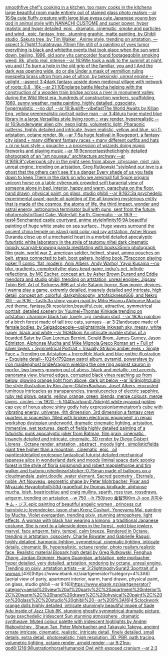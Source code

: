 [smooth](https://www.ebank.nz/aiartgenerator?category=smooth)[five chef's cooking in a kitchen, too many cooks in the kitchen](https://www.ebank.nz/aiartgenerator?category=five%20chef%27s%20cooking%20in%20a%20kitchen%2C%20too%20many%20cooks%20in%20the%20kitchen)[a large beautiful room made entirely out of stained glass photo realism --ar 16:9](https://www.ebank.nz/aiartgenerator?category=a%20large%20beautiful%20room%20made%20entirely%20out%20of%20stained%20glass%20photo%20realism%20--ar%2016%3A9)[a cute fluffy creature with large blue eyes](https://www.ebank.nz/aiartgenerator?category=a%20cute%20fluffy%20creature%20with%20large%20blue%20eyes)[a cute Japanese young boy god in animal style with NANACHI CUSTOME and super power, hyper realistic and hyper detailed, epic , dramatic, cinematic, smoke and particles and wind , epic, fantasy, tree, ,stunning graphic, matte painting, by Ghibli studio ,Sakura tree ,by Tim Walker , Anime style, trending on artstation, —aspect 5:7](https://www.ebank.nz/aiartgenerator?category=a%20cute%20Japanese%20young%20boy%20god%20in%20animal%20style%20with%20NANACHI%20CUSTOME%20and%20super%20power%2C%20hyper%20realistic%20and%20hyper%20detailed%2C%20epic%20%2C%20dramatic%2C%20cinematic%2C%20smoke%20and%20particles%20and%20wind%20%2C%20epic%2C%20fantasy%2C%20tree%2C%20%2Cstunning%20graphic%2C%20matte%20painting%2C%20by%20Ghibli%20studio%20%2CSakura%20tree%20%2Cby%20Tim%20Walker%20%2C%20Anime%20style%2C%20trending%20on%20artstation%2C%20%E2%80%94aspect%205%3A7)[light](https://www.ebank.nz/aiartgenerator?category=light)[1:1](https://www.ebank.nz/aiartgenerator?category=1%3A1)[calatrava](https://www.ebank.nz/aiartgenerator?category=calatrava)[a 70mm film still of a painting of yves tumor everything is black and white](https://www.ebank.nz/aiartgenerator?category=a%2070mm%20film%20still%20of%20a%20painting%20of%20yves%20tumor%20everything%20is%20black%20and%20white)[the events that took place when the sun went down, beijing, 1996, old sony vhs camcorder found footage](https://www.ebank.nz/aiartgenerator?category=the%20events%20that%20took%20place%20when%20the%20sun%20went%20down%2C%20beijing%2C%201996%2C%20old%20sony%20vhs%20camcorder%20found%20footage)[goblin smoking weed, 8k, photo real, intense --ar 16:9](https://www.ebank.nz/aiartgenerator?category=goblin%20smoking%20weed%2C%208k%2C%20photo%20real%2C%20intense%20--ar%2016%3A9)[We took a walk to the summit at night, you and I To burn a hole in the old grip of the familiar, you and I And the dark was opening wide, do or die Under a mask of vermillion ruling eyes](https://www.ebank.nz/aiartgenerator?category=We%20took%20a%20walk%20to%20the%20summit%20at%20night%2C%20you%20and%20I%20To%20burn%20a%20hole%20in%20the%20old%20grip%20of%20the%20familiar%2C%20you%20and%20I%20And%20the%20dark%20was%20opening%20wide%2C%20do%20or%20die%20Under%20a%20mask%20of%20vermillion%20ruling%20eyes)[pelt](https://www.ebank.nz/aiartgenerator?category=pelt)[a brass ultron from age of ultron, by beksinski, unreal engine --uplight --aspect 3:4](https://www.ebank.nz/aiartgenerator?category=a%20brass%20ultron%20from%20age%20of%20ultron%2C%20by%20beksinski%2C%20unreal%20engine%20--uplight%20--aspect%203%3A4)[dark fantasy upside down medieval village with network of roots::0.8 , 16k --ar 21:10](https://www.ebank.nz/aiartgenerator?category=dark%20fantasy%20upside%20down%20medieval%20village%20with%20network%20of%20roots%3A%3A0.8%20%2C%2016k%20--ar%2021%3A10)[Eng](https://www.ebank.nz/aiartgenerator?category=Eng)[large battle Mecha helping with the construction of a wooden train bridge across a river in monument valley, during the Wild West era, hundreds of construction workers, scaffolding, 1860, sunny weather, matte painting, highly detailed, cgsociety, hyperrealistic, --no dof, --ar 16:9](https://www.ebank.nz/aiartgenerator?category=large%20battle%20Mecha%20helping%20with%20the%20construction%20of%20a%20wooden%20train%20bridge%20across%20a%20river%20in%20monument%20valley%2C%20during%20the%20Wild%20West%20era%2C%20hundreds%20of%20construction%20workers%2C%20scaffolding%2C%201860%2C%20sunny%20weather%2C%20matte%20painting%2C%20highly%20detailed%2C%20cgsociety%2C%20hyperrealistic%2C%20--no%20dof%2C%20--ar%2016%3A9)[uplift](https://www.ebank.nz/aiartgenerator?category=uplift)[--vibefast](https://www.ebank.nz/aiartgenerator?category=--vibefast)[The World Awaits by Kilian Eng, yellow green](https://www.ebank.nz/aiartgenerator?category=The%20World%20Awaits%20by%20Kilian%20Eng%2C%20yellow%20green)[realistic portrait native man --ar 3:4](https://www.ebank.nz/aiartgenerator?category=realistic%20portrait%20native%20man%20--ar%203%3A4)[blur](https://www.ebank.nz/aiartgenerator?category=blur)[a huge muted blue library in a large Versailles style living room :: vray render, hyperrealistic --ar 16:9](https://www.ebank.nz/aiartgenerator?category=a%20huge%20muted%20blue%20library%20in%20a%20large%20Versailles%20style%20living%20room%20%3A%3A%20vray%20render%2C%20hyperrealistic%20--ar%2016%3A9)[underwater alien city, neon lights, volumetric light, Pharaonic patterns, highly detailed and intricate, hyper realistic, yellow and blue, sci fi, artstation, octane render, 8k --ar 7:5](https://www.ebank.nz/aiartgenerator?category=underwater%20alien%20city%2C%20neon%20lights%2C%20volumetric%20light%2C%20Pharaonic%20patterns%2C%20highly%20detailed%20and%20intricate%2C%20hyper%20realistic%2C%20yellow%20and%20blue%2C%20sci%20fi%2C%20artstation%2C%20octane%20render%2C%208k%20--ar%207%3A5)[a huge festival in Rougeport, a fantasy city island + many different fantasy races + many different outfits and hats + ni no kuni style + gouache + a procession of wizards doing magic fireworks and playing music --ar 16:9](https://www.ebank.nz/aiartgenerator?category=a%20huge%20festival%20in%20Rougeport%2C%20a%20fantasy%20city%20island%20%2B%20many%20different%20fantasy%20races%20%2B%20many%20different%20outfits%20and%20hats%20%2B%20ni%20no%20kuni%20style%20%2B%20gouache%20%2B%20a%20procession%20of%20wizards%20doing%20magic%20fireworks%20and%20playing%20music%20--ar%2016%3A9)[concert](https://www.ebank.nz/aiartgenerator?category=concert)[aesthetic](https://www.ebank.nz/aiartgenerator?category=aesthetic)[highly detailed photograph of an "art nouveau" architecture archway --ar 9:16](https://www.ebank.nz/aiartgenerator?category=highly%20detailed%20photograph%20of%20an%20%22art%20nouveau%22%20architecture%20archway%20--ar%209%3A16)[16:9](https://www.ebank.nz/aiartgenerator?category=16%3A9)["cyberpunk city in the night seen from above, cityscape, mist, rain, unreal engine, trending on artstation, Greg Rutkowski "](https://www.ebank.nz/aiartgenerator?category=%22cyberpunk%20city%20in%20the%20night%20seen%20from%20above%2C%20cityscape%2C%20mist%2C%20rain%2C%20unreal%20engine%2C%20trending%20on%20artstation%2C%20Greg%20Rutkowski%20%22)[style](https://www.ebank.nz/aiartgenerator?category=style)[And our love is a ghost that the others can't see It's a danger Every shade of us you fade down to keep Them in the dark on who we are](https://www.ebank.nz/aiartgenerator?category=And%20our%20love%20is%20a%20ghost%20that%20the%20others%20can%27t%20see%20It%27s%20a%20danger%20Every%20shade%20of%20us%20you%20fade%20down%20to%20keep%20Them%20in%20the%20dark%20on%20who%20we%20are)[small full figure origami unicorn horse on a table cyberpunk crowded scifi bar](https://www.ebank.nz/aiartgenerator?category=small%20full%20figure%20origami%20unicorn%20horse%20on%20a%20table%20cyberpunk%20crowded%20scifi%20bar)[aerial view of someone alone in bed, interior, happy and warm, parachute on the floor, hand drawn, physical paint, on glass, studio ghibli --ar 9:16](https://www.ebank.nz/aiartgenerator?category=aerial%20view%20of%20someone%20alone%20in%20bed%2C%20interior%2C%20happy%20and%20warm%2C%20parachute%20on%20the%20floor%2C%20hand%20drawn%2C%20physical%20paint%2C%20on%20glass%2C%20studio%20ghibli%20--ar%209%3A16)[2:3](https://www.ebank.nz/aiartgenerator?category=2%3A3)[a psychedelic experimental avant-garde oil painting of the all knowing mysterious entity that is made of the cosmos, the atoms of life, the third impact, wonder and astral energy, astronomy](https://www.ebank.nz/aiartgenerator?category=a%20psychedelic%20experimental%20avant-garde%20oil%20painting%20of%20the%20all%20knowing%20mysterious%20entity%20that%20is%20made%20of%20the%20cosmos%2C%20the%20atoms%20of%20life%2C%20the%20third%20impact%2C%20wonder%20and%20astral%20energy%2C%20astronomy)[a terminator bull with guns, sent from the future, photorealistic](https://www.ebank.nz/aiartgenerator?category=a%20terminator%20bull%20with%20guns%2C%20sent%20from%20the%20future%2C%20photorealistic)[Giant Cake. Waterfall. Earth. Cinematic --ar 16:9 --test](https://www.ebank.nz/aiartgenerator?category=Giant%20Cake.%20Waterfall.%20Earth.%20Cinematic%20--ar%2016%3A9%20--test)[4:5](https://www.ebank.nz/aiartgenerator?category=4%3A5)[enchanted castle courtyard. anime style](https://www.ebank.nz/aiartgenerator?category=enchanted%20castle%20courtyard.%20anime%20style)[Infinity](https://www.ebank.nz/aiartgenerator?category=Infinity)[16:9](https://www.ebank.nz/aiartgenerator?category=16%3A9)[A beautiful painting of huge white snake on sea surface，Huge waves surround the ancient china temple on island,gold color god ray,artstation, Asher Brown Durand](https://www.ebank.nz/aiartgenerator?category=A%20beautiful%20painting%20of%20huge%20white%20snake%20on%20sea%20surface%EF%BC%8CHuge%20waves%20surround%20the%20ancient%20china%20temple%20on%20island%2Cgold%20color%20god%20ray%2Cartstation%2C%20Asher%20Brown%20Durand)[a close up of a mechanicl heart in a morbid detailed apocalyptic futuristic white laboratory in the style of tsutomu nihei dark cinematic moody scary](https://www.ebank.nz/aiartgenerator?category=a%20close%20up%20of%20a%20mechanicl%20heart%20in%20a%20morbid%20detailed%20apocalyptic%20futuristic%20white%20laboratory%20in%20the%20style%20of%20tsutomu%20nihei%20dark%20cinematic%20moody%20scary)[all-knowing panda meditating with books](https://www.ebank.nz/aiartgenerator?category=all-knowing%20panda%20meditating%20with%20books)[35mm photograph, film grain, world war 2, american soldier, helmet, shawl, ammo pouches on belt, straps connected to belt, boot gaiters, holding book](https://www.ebank.nz/aiartgenerator?category=35mm%20photograph%2C%20film%20grain%2C%20world%20war%202%2C%20american%20soldier%2C%20helmet%2C%20shawl%2C%20ammo%20pouches%20on%20belt%2C%20straps%20connected%20to%20belt%2C%20boot%20gaiters%2C%20holding%20book)[.75](https://www.ebank.nz/aiartgenerator?category=.75)[raccoon playing poker || comic, flat, modern, Anni Albers, Andy Warhol, Yayoi Kusama --no blur, gradients, complexity](https://www.ebank.nz/aiartgenerator?category=raccoon%20playing%20poker%20%7C%7C%20comic%2C%20flat%2C%20modern%2C%20Anni%20Albers%2C%20Andy%20Warhol%2C%20Yayoi%20Kusama%20--no%20blur%2C%20gradients%2C%20complexity)[the glass bead game, indra's net, infinite reflections, by MC Escher, concept art, by Asher Brown Durand and Eddie mendoza and studio ghibli, trending on artstation, unreal engine](https://www.ebank.nz/aiartgenerator?category=the%20glass%20bead%20game%2C%20indra%27s%20net%2C%20infinite%20reflections%2C%20by%20MC%20Escher%2C%20concept%20art%2C%20by%20Asher%20Brown%20Durand%20and%20Eddie%20mendoza%20and%20studio%20ghibli%2C%20trending%20on%20artstation%2C%20unreal%20engine)[< Jigsaw Tobin Bell, Art of Sickness 666 art style Satanic horror, Saw movie, devices, I wanna play a game, extremly detailed, insanely detailed and intricate, high detail, concept art, colorful, darkphilosophy, artofsickness666, and Nekro XIII --ar 9:16 --fast](https://www.ebank.nz/aiartgenerator?category=%3C%20Jigsaw%20Tobin%20Bell%2C%20Art%20of%20Sickness%20666%20art%20style%20Satanic%20horror%2C%20Saw%20movie%2C%20devices%2C%20I%20wanna%20play%20a%20game%2C%20extremly%20detailed%2C%20insanely%20detailed%20and%20intricate%2C%20high%20detail%2C%20concept%20art%2C%20colorful%2C%20darkphilosophy%2C%20artofsickness666%2C%20and%20Nekro%20XIII%20--ar%209%3A16%20--fast)[5:3](https://www.ebank.nz/aiartgenerator?category=5%3A3)[a shiny young maid by Miho Hirano+Alphonse Mucha ,red theme, fantasy,8k resolution,beautiful,cute, attractive, symmetrical portrait, detailed scenery by Yuumei+Thomas Kinkade,trending on artstation, charming,black hair, lovely, cgi ,medium shot, --ar 16:9](https://www.ebank.nz/aiartgenerator?category=a%20shiny%20young%20maid%20by%20Miho%20Hirano%2BAlphonse%20Mucha%20%2Cred%20theme%2C%20fantasy%2C8k%20resolution%2Cbeautiful%2Ccute%2C%20attractive%2C%20symmetrical%20portrait%2C%20detailed%20scenery%20by%20Yuumei%2BThomas%20Kinkade%2Ctrending%20on%20artstation%2C%20charming%2Cblack%20hair%2C%20lovely%2C%20cgi%20%2Cmedium%20shot%2C%20--ar%2016%3A9)[a painting of a birch forest made of tall tree cats, sunrays --ar 3:2](https://www.ebank.nz/aiartgenerator?category=a%20painting%20of%20a%20birch%20forest%20made%20of%20tall%20tree%20cats%2C%20sunrays%20--ar%203%3A2)[landscape made of female bodies, by Salgado](https://www.ebank.nz/aiartgenerator?category=landscape%20made%20of%20female%20bodies%2C%20by%20Salgado)[people](https://www.ebank.nz/aiartgenerator?category=people)[--uplight](https://www.ebank.nz/aiartgenerator?category=--uplight)[simple inkwash sky, messy, white paper, black and white --ar 16:9](https://www.ebank.nz/aiartgenerator?category=simple%20inkwash%20sky%2C%20messy%2C%20white%20paper%2C%20black%20and%20white%20--ar%2016%3A9)[4k](https://www.ebank.nz/aiartgenerator?category=4k)[oni,An intricate marble status of a bearded Satyr by Gian Lorenzo Bernini, Gerald Brom, James Gurney, Jason Edmiston, Alphonse Mucha and Mike Mignola,Greco Roman art + Full of silver layers + Symmetrical Portrait + Visually Striking amber eyes + Single Face + Trending on Artstation + Incredible black and blue gothic illustration + Exquisite detail--1024x1792](https://www.ebank.nz/aiartgenerator?category=oni%2CAn%20intricate%20marble%20status%20of%20a%20bearded%20Satyr%20by%20Gian%20Lorenzo%20Bernini%2C%20Gerald%20Brom%2C%20James%20Gurney%2C%20Jason%20Edmiston%2C%20Alphonse%20Mucha%20and%20Mike%20Mignola%2CGreco%20Roman%20art%20%2B%20Full%20of%20silver%20layers%20%2B%20Symmetrical%20Portrait%20%2B%20Visually%20Striking%20amber%20eyes%20%2B%20Single%20Face%20%2B%20Trending%20on%20Artstation%20%2B%20Incredible%20black%20and%20blue%20gothic%20illustration%20%2B%20Exquisite%20detail--1024x1792)[paw patrol album, pyramid, powerslave by iron maiden](https://www.ebank.nz/aiartgenerator?category=paw%20patrol%20album%2C%20pyramid%2C%20powerslave%20by%20iron%20maiden)[ghost bride](https://www.ebank.nz/aiartgenerator?category=ghost%20bride)[Aragorn wielding the one ring against sauron in morfor, two towers growing out of abyss, black and metallic, red accents, panorama view, blurred edges, corrupted black vines reaching up from below, glowing orange light from above, dark pit below --ar 16:9](https://www.ebank.nz/aiartgenerator?category=Aragorn%20wielding%20the%20one%20ring%20against%20sauron%20in%20morfor%2C%20two%20towers%20growing%20out%20of%20abyss%2C%20black%20and%20metallic%2C%20red%20accents%2C%20panorama%20view%2C%20blurred%20edges%2C%20corrupted%20black%20vines%20reaching%20up%20from%20below%2C%20glowing%20orange%20light%20from%20above%2C%20dark%20pit%20below%20--ar%2016%3A9)[nightclubin the style illustration by Kim Jung-Gi](https://www.ebank.nz/aiartgenerator?category=nightclubin%20the%20style%20illustration%20by%20Kim%20Jung-Gi)[latex](https://www.ebank.nz/aiartgenerator?category=latex)[Bauhaus, Josef Albers, encrusted luminous intricacies as transparencies, translucencies of electric sapphire, ruby red glows, pearls, yellow, orange, green, blends, merge colours, merge layers, circles --w 1920 --h 1040](https://www.ebank.nz/aiartgenerator?category=Bauhaus%2C%20Josef%20Albers%2C%20encrusted%20luminous%20intricacies%20as%20transparencies%2C%20translucencies%20of%20electric%20sapphire%2C%20ruby%20red%20glows%2C%20pearls%2C%20yellow%2C%20orange%2C%20green%2C%20blends%2C%20merge%20colours%2C%20merge%20layers%2C%20circles%20--w%201920%20--h%201040)[cartoon](https://www.ebank.nz/aiartgenerator?category=cartoon)[0.75](https://www.ebank.nz/aiartgenerator?category=0.75)[bright white pyramid golden cap eye of horus above shiny godly holy expressionism](https://www.ebank.nz/aiartgenerator?category=bright%20white%20pyramid%20golden%20cap%20eye%20of%20horus%20above%20shiny%20godly%20holy%20expressionism)[metatron’s cube with vibrating energy, universe, 4th dimension, 3rd dimension,](https://www.ebank.nz/aiartgenerator?category=metatron%E2%80%99s%20cube%20with%20vibrating%20energy%2C%20universe%2C%204th%20dimension%2C%203rd%20dimension%2C)[a fantasy crew quarters in spaceship, filled with broken electronic equipment, in repair workshop dystopian underworld, dramatic cinematic lighting, artstation, immersive, wet textures, depth of field](https://www.ebank.nz/aiartgenerator?category=a%20fantasy%20crew%20quarters%20in%20spaceship%2C%20filled%20with%20broken%20electronic%20equipment%2C%20in%20repair%20workshop%20dystopian%20underworld%2C%20dramatic%20cinematic%20lighting%2C%20artstation%2C%20immersive%2C%20wet%20textures%2C%20depth%20of%20field)[a highly detailed painting of a futuristic punk apocalyptic joker from Batman, film grain, cinematic , insanely detailed and intricate, cinematic, 3D render by Diego Gisbert Llorens , Octane render, artstation , abstract , moody light , simplistic](https://www.ebank.nz/aiartgenerator?category=a%20highly%20detailed%20painting%20of%20a%20futuristic%20punk%20apocalyptic%20joker%20from%20Batman%2C%20film%20grain%2C%20cinematic%20%2C%20insanely%20detailed%20and%20intricate%2C%20cinematic%2C%203D%20render%20by%20Diego%20Gisbert%20Llorens%20%2C%20Octane%20render%2C%20artstation%20%2C%20abstract%20%2C%20moody%20light%20%2C%20simplistic)[field](https://www.ebank.nz/aiartgenerator?category=field)[a giant tree higher than a mountain , cinematic, epic , oil paint](https://www.ebank.nz/aiartgenerator?category=a%20giant%20tree%20higher%20than%20a%20mountain%20%2C%20cinematic%2C%20epic%20%2C%20oil%20paint)[test](https://www.ebank.nz/aiartgenerator?category=test)[detailed,](https://www.ebank.nz/aiartgenerator?category=detailed%2C)[grotesque fantastical futurist detailed mechanical japanese alice in wonderland dark and moody liminal space dark spooky forest in the style of floria sigismondi and robert mapplethorpe and tim walker and tsutomu nihei](https://www.ebank.nz/aiartgenerator?category=grotesque%20fantastical%20futurist%20detailed%20mechanical%20japanese%20alice%20in%20wonderland%20dark%20and%20moody%20liminal%20space%20dark%20spooky%20forest%20in%20the%20style%20of%20floria%20sigismondi%20and%20robert%20mapplethorpe%20and%20tim%20walker%20and%20tsutomu%20nihei)[lineart](https://www.ebank.nz/aiartgenerator?category=lineart)[sticker](https://www.ebank.nz/aiartgenerator?category=sticker)[::0.75](https://www.ebank.nz/aiartgenerator?category=%3A%3A0.75)[man made of balloons on a cloud](https://www.ebank.nz/aiartgenerator?category=man%20made%20of%20balloons%20on%20a%20cloud)[mandala ,paint,doodle ,water element, Sacred geometry , Eternals , noble ,Art Nouveau ,geometric shape,by Peter Mohrbacher, Pixar and Miyazaki Hayao](https://www.ebank.nz/aiartgenerator?category=mandala%20%2Cpaint%2Cdoodle%20%2Cwater%20element%2C%20Sacred%20geometry%20%2C%20Eternals%20%2C%20noble%20%2CArt%20Nouveau%20%2Cgeometric%20shape%2Cby%20Peter%20Mohrbacher%2C%20Pixar%20and%20Miyazaki%20Hayao)[tinfoil](https://www.ebank.nz/aiartgenerator?category=tinfoil)[5:5](https://www.ebank.nz/aiartgenerator?category=5%3A5)[3d grapefruit,by thomas kindkade, alphonse mucha, loish, beatriceblue and craig mullins, sparth, ross tran, rossdraws, artgerm, trending on artstation --w 750 --h 750](https://www.ebank.nz/aiartgenerator?category=3d%20grapefruit%2Cby%20thomas%20kindkade%2C%20alphonse%20mucha%2C%20loish%2C%20beatriceblue%20and%20craig%20mullins%2C%20sparth%2C%20ross%20tran%2C%20rossdraws%2C%20artgerm%2C%20trending%20on%20artstation%20--w%20750%20--h%20750)[jisoo 金智秀Kim Ji-soo 김지수 キム・ジス,epic painting of beautiful angelic women , princess cut hairstyle,jc leyendecker, jason chan,Krenz Cushart, Yoneyama Mai, painting by Mucha, Violet evergarden, trending pixiv, stunning atmosphere, light effects, A woman with black hair wearing a kimono, a traditional Japanese costume. She is next to a lakeside deep in the forest..,gold blue jewlery, marvel, face artgerm, fairy, tempel, calm breeze, Rendered in Octane, trending in artstation, cgsociety, Charlie Bowater and Gabrielle Ragusi, highly detailed, harmonic lighting, symmetrical, cinematic lighting, intricate details, cinematic 8k, hyperealistic, octane render, photo realism,realistic face, Realistic material,Biopark,high detail,by Greg Rutkowski, Fenghua Zhong, Jordan Grimmer, Huang Guangjian, artstation, pete morbacher, hyper detailed, very detailed, artstation, rendering by octane, unreal engine, Trending on pixiv, artstation artists --ar 3:2](https://www.ebank.nz/aiartgenerator?category=jisoo%20%E9%87%91%E6%99%BA%E7%A7%80Kim%20Ji-soo%20%EA%B9%80%EC%A7%80%EC%88%98%20%E3%82%AD%E3%83%A0%E3%83%BB%E3%82%B8%E3%82%B9%2Cepic%20painting%20of%20beautiful%20angelic%20women%20%2C%20princess%20cut%20hairstyle%2Cjc%20leyendecker%2C%20jason%20chan%2CKrenz%20Cushart%2C%20Yoneyama%20Mai%2C%20painting%20by%20Mucha%2C%20Violet%20evergarden%2C%20trending%20pixiv%2C%20stunning%20atmosphere%2C%20light%20effects%2C%20A%20woman%20with%20black%20hair%20wearing%20a%20kimono%2C%20a%20traditional%20Japanese%20costume.%20She%20is%20next%20to%20a%20lakeside%20deep%20in%20the%20forest..%2Cgold%20blue%20jewlery%2C%20marvel%2C%20face%20artgerm%2C%20fairy%2C%20tempel%2C%20calm%20breeze%2C%20Rendered%20in%20Octane%2C%20trending%20in%20artstation%2C%20cgsociety%2C%20Charlie%20Bowater%20and%20Gabrielle%20Ragusi%2C%20highly%20detailed%2C%20harmonic%20lighting%2C%20symmetrical%2C%20cinematic%20lighting%2C%20intricate%20details%2C%20cinematic%208k%2C%20hyperealistic%2C%20octane%20render%2C%20photo%20realism%2Crealistic%20face%2C%20Realistic%20material%2CBiopark%2Chigh%20detail%2Cby%20Greg%20Rutkowski%2C%20Fenghua%20Zhong%2C%20Jordan%20Grimmer%2C%20Huang%20Guangjian%2C%20artstation%2C%20pete%20morbacher%2C%20hyper%20detailed%2C%20very%20detailed%2C%20artstation%2C%20rendering%20by%20octane%2C%20unreal%20engine%2C%20Trending%20on%20pixiv%2C%20artstation%20artists%20--ar%203%3A2)[lighting](https://www.ebank.nz/aiartgenerator?category=lighting)[dry](https://www.ebank.nz/aiartgenerator?category=dry)[Surat](https://www.ebank.nz/aiartgenerator?category=Surat)[2:3](https://www.ebank.nz/aiartgenerator?category=2%3A3)[portrait of a woman.](https://www.ebank.nz/aiartgenerator?category=portrait%20of%20a%20woman.)[4:6](https://www.ebank.nz/aiartgenerator?category=4%3A6)[aerial view of party, apartment interior, warm, hand drawn, physical paint, on glass, studio ghibli --ar 9:16](https://www.ebank.nz/aiartgenerator?category=aerial%20view%20of%20party%2C%20apartment%20interior%2C%20warm%2C%20hand%20drawn%2C%20physical%20paint%2C%20on%20glass%2C%20studio%20ghibli%20--ar%209%3A16)[4:5](https://www.ebank.nz/aiartgenerator?category=4%3A5)[clockwork orange dolls highly detailed, intricate stunningly beautiful image of Sade Adu inside of Jazz Club 8K, stunning ghostly symmetrical dramatic picture, huge psychedelic iridescent Sun stunning atmosphere , dramatic synthwave, Muted colour palette with iridescent highlights by Andrei Riabovitchev , Shaun Tan, Peter Mohrbacher and Takayuki Takeya, ancient ornate intricate, cinematic, realistic, intricate detail, finely detailed, small details, extra detail, photorealistic, high resolution, 3D, PBR, path tracing, volumetric lighting, octane render, arnold render --ar 9:21](https://www.ebank.nz/aiartgenerator?category=clockwork%20orange%20dolls%20highly%20detailed%2C%20intricate%20stunningly%20beautiful%20image%20of%20Sade%20Adu%20inside%20of%20Jazz%20Club%208K%2C%20stunning%20ghostly%20symmetrical%20dramatic%20picture%2C%20huge%20psychedelic%20iridescent%20Sun%20stunning%20atmosphere%20%2C%20dramatic%20synthwave%2C%20Muted%20colour%20palette%20with%20iridescent%20highlights%20by%20Andrei%20Riabovitchev%20%2C%20Shaun%20Tan%2C%20Peter%20Mohrbacher%20and%20Takayuki%20Takeya%2C%20ancient%20ornate%20intricate%2C%20cinematic%2C%20realistic%2C%20intricate%20detail%2C%20finely%20detailed%2C%20small%20details%2C%20extra%20detail%2C%20photorealistic%2C%20high%20resolution%2C%203D%2C%20PBR%2C%20path%20tracing%2C%20volumetric%20lighting%2C%20octane%20render%2C%20arnold%20render%20--ar%209%3A21)[no-god](https://www.ebank.nz/aiartgenerator?category=no-god)[8:12](https://www.ebank.nz/aiartgenerator?category=8%3A12)[16:9](https://www.ebank.nz/aiartgenerator?category=16%3A9)[illustration](https://www.ebank.nz/aiartgenerator?category=illustration)[horse](https://www.ebank.nz/aiartgenerator?category=horse)[Humanoid Owl with exposed cranium --ar 2:3](https://www.ebank.nz/aiartgenerator?category=Humanoid%20Owl%20with%20exposed%20cranium%20--ar%202%3A3)